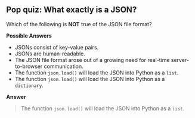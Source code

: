 ## Pop quiz: What exactly is a JSON?

Which of the following is **NOT** true of the JSON file format?

**Possible Answers**

* JSONs consist of key-value pairs.
* JSONs are human-readable.
* The JSON file format arose out of a growing need for real-time server-to-browser communication.
* The function `json.load()` will load the JSON into Python as a `list`.
* The function `json.load()` will load the JSON into Python as a `dictionary`.

**Answer**

> The function `json.load()` will load the JSON into Python as a `list`.